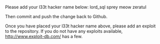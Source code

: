Please add your l33t hacker name below:
lord_sql
sprey
meow
zeratul


Then commit and push the change back to Github.  

Once you have placed your l33t hacker name above, please add an exploit to the repository.  If you do not have any exploits available, http://www.exploit-db.com/ has a few.

